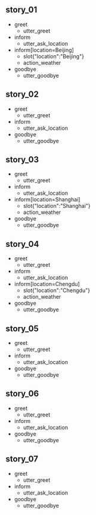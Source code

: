 ## story_01
* greet
    - utter_greet
* inform
    - utter_ask_location
* inform[location=Beijing]
    - slot{"location":"Beijing"}
    - action_weather
* goodbye
    - utter_goodbye

## story_02
* greet
    - utter_greet
* inform
    - utter_ask_location
* goodbye
    - utter_goodbye
## story_03
* greet
    - utter_greet
* inform
    - utter_ask_location
* inform[location=Shanghai]
    - slot{"location":"Shanghai"}
    - action_weather
* goodbye
    - utter_goodbye
## story_04
* greet
    - utter_greet
* inform
    - utter_ask_location
* inform[location=Chengdu]
    - slot{"location":"Chengdu"}
    - action_weather
* goodbye
    - utter_goodbye
## story_05
* greet
    - utter_greet
* inform
    - utter_ask_location
* goodbye
    - utter_goodbye
## story_06
* greet
    - utter_greet
* inform
    - utter_ask_location
* goodbye
    - utter_goodbye
## story_07
* greet
    - utter_greet
* inform
    - utter_ask_location
* goodbye
    - utter_goodbye
